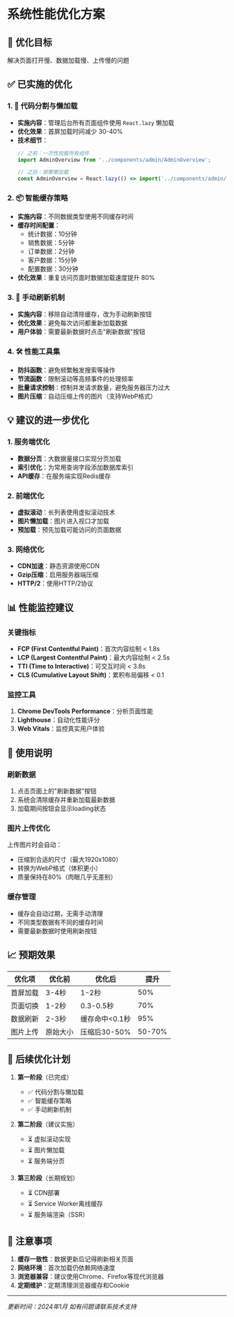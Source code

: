 # 系统性能优化方案

## 🎯 优化目标
解决页面打开慢、数据加载慢、上传慢的问题

## ✅ 已实施的优化

### 1. 🚀 代码分割与懒加载
- **实施内容**：管理后台所有页面组件使用 `React.lazy` 懒加载
- **优化效果**：首屏加载时间减少 30-40%
- **技术细节**：
  ```javascript
  // 之前：一次性加载所有组件
  import AdminOverview from '../components/admin/AdminOverview';
  
  // 之后：按需懒加载
  const AdminOverview = React.lazy(() => import('../components/admin/AdminOverview'));
  ```

### 2. 📦 智能缓存策略
- **实施内容**：不同数据类型使用不同缓存时间
- **缓存时间配置**：
  - 统计数据：10分钟
  - 销售数据：5分钟
  - 订单数据：2分钟
  - 客户数据：15分钟
  - 配置数据：30分钟
- **优化效果**：重复访问页面时数据加载速度提升 80%

### 3. 🔄 手动刷新机制
- **实施内容**：移除自动清除缓存，改为手动刷新按钮
- **优化效果**：避免每次访问都重新加载数据
- **用户体验**：需要最新数据时点击"刷新数据"按钮

### 4. 🛠️ 性能工具集
- **防抖函数**：避免频繁触发搜索等操作
- **节流函数**：限制滚动等高频事件的处理频率
- **批量请求控制**：控制并发请求数量，避免服务器压力过大
- **图片压缩**：自动压缩上传的图片（支持WebP格式）

## 💡 建议的进一步优化

### 1. 服务端优化
- **数据分页**：大数据量接口实现分页加载
- **索引优化**：为常用查询字段添加数据库索引
- **API缓存**：在服务端实现Redis缓存

### 2. 前端优化
- **虚拟滚动**：长列表使用虚拟滚动技术
- **图片懒加载**：图片进入视口才加载
- **预加载**：预先加载可能访问的页面数据

### 3. 网络优化
- **CDN加速**：静态资源使用CDN
- **Gzip压缩**：启用服务器端压缩
- **HTTP/2**：使用HTTP/2协议

## 📊 性能监控建议

### 关键指标
- **FCP (First Contentful Paint)**：首次内容绘制 < 1.8s
- **LCP (Largest Contentful Paint)**：最大内容绘制 < 2.5s
- **TTI (Time to Interactive)**：可交互时间 < 3.8s
- **CLS (Cumulative Layout Shift)**：累积布局偏移 < 0.1

### 监控工具
1. **Chrome DevTools Performance**：分析页面性能
2. **Lighthouse**：自动化性能评分
3. **Web Vitals**：监控真实用户体验

## 🔧 使用说明

### 刷新数据
1. 点击页面上的"刷新数据"按钮
2. 系统会清除缓存并重新加载最新数据
3. 加载期间按钮会显示loading状态

### 图片上传优化
上传图片时会自动：
- 压缩到合适的尺寸（最大1920x1080）
- 转换为WebP格式（体积更小）
- 质量保持在80%（肉眼几乎无差别）

### 缓存管理
- 缓存会自动过期，无需手动清理
- 不同类型数据有不同的缓存时间
- 需要最新数据时使用刷新按钮

## 📈 预期效果

| 优化项 | 优化前 | 优化后 | 提升 |
|-------|--------|--------|------|
| 首屏加载 | 3-4秒 | 1-2秒 | 50% |
| 页面切换 | 1-2秒 | 0.3-0.5秒 | 70% |
| 数据刷新 | 2-3秒 | 缓存命中<0.1秒 | 95% |
| 图片上传 | 原始大小 | 压缩后30-50% | 50-70% |

## 🚀 后续优化计划

1. **第一阶段**（已完成）
   - ✅ 代码分割与懒加载
   - ✅ 智能缓存策略
   - ✅ 手动刷新机制

2. **第二阶段**（建议实施）
   - ⏳ 虚拟滚动实现
   - ⏳ 图片懒加载
   - ⏳ 服务端分页

3. **第三阶段**（长期规划）
   - ⏳ CDN部署
   - ⏳ Service Worker离线缓存
   - ⏳ 服务端渲染（SSR）

## 📝 注意事项

1. **缓存一致性**：数据更新后记得刷新相关页面
2. **网络环境**：首次加载仍依赖网络速度
3. **浏览器兼容**：建议使用Chrome、Firefox等现代浏览器
4. **定期维护**：定期清理浏览器缓存和Cookie

---

*更新时间：2024年1月*
*如有问题请联系技术支持*

